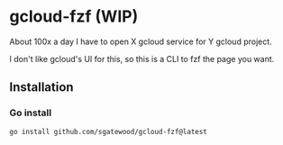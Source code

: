 # gcloud-fzf (WIP)

About 100x a day I have to open X gcloud service for Y gcloud project.

I don't like gcloud's UI for this, so this is a CLI to fzf the page you want.

## Installation

### Go install

```shell
go install github.com/sgatewood/gcloud-fzf@latest
```
